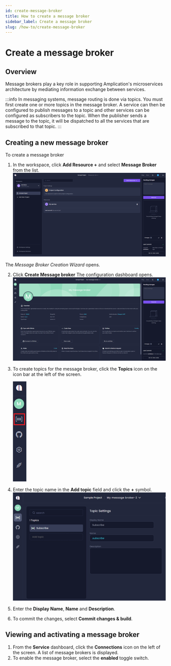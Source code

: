 ```yaml
---
id: create-message-broker
title: How to create a message broker
sidebar_label: Create a message broker
slug: /how-to/create-message-broker
---
```


# Create a message broker

## Overview

Message brokers play a key role in supporting Amplication's microservices architecture by mediating information exchange between services.

:::info
In messaging systems, message routing is done via topics.  You must first create one or more topics in the  message broker. A service can then be configured to publish messages to a topic and other services can be configured as subscribers to the topic. When the publisher sends a message to the topic, it will be dispatched to all the services that are subscribed to that topic.
::: 

## Creating a new message broker

To create a message broker
1. In the workspace, click **Add Resource +** and select **Message Broker** from the list.
![](../how-to/assets/message-broker-1.png)

The _Message Broker Creation Wizard_ opens. 
    
2. Click **Create Message broker** 
The configuration dashboard opens.
![](../how-to/assets/message-broker-4.png)

3. To create topics for the message broker, click the **Topics** icon on the icon bar at the left of the screen.

    ![](../how-to/assets/message-broker-5.png)

5. Enter the topic name in the **Add topic** field and click the **+** symbol.
![](../how-to/assets/message-broker-6.png)

6. Enter the **Display Name**, **Name** and **Description**.

7. To commit the changes, select **Commit changes & build**.

## Viewing and activating a message broker

1. From the **Service** dashboard, click the **Connections** icon on the left of the screen. A list of message brokers is displayed.
2. To enable the message broker, select the **enabled** toggle switch.
